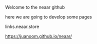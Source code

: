 Welcome to the neaar github

here we are going to develop some pages

links.neaar.store

https://juanoom.github.io/neaar/
